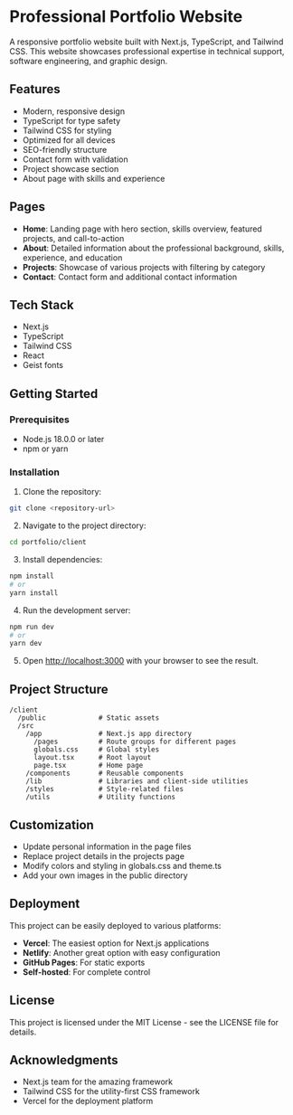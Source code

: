 # Professional Portfolio Website

A responsive portfolio website built with Next.js, TypeScript, and Tailwind CSS. This website showcases professional expertise in technical support, software engineering, and graphic design.

## Features

- Modern, responsive design
- TypeScript for type safety
- Tailwind CSS for styling
- Optimized for all devices
- SEO-friendly structure
- Contact form with validation
- Project showcase section
- About page with skills and experience

## Pages

- **Home**: Landing page with hero section, skills overview, featured projects, and call-to-action
- **About**: Detailed information about the professional background, skills, experience, and education
- **Projects**: Showcase of various projects with filtering by category
- **Contact**: Contact form and additional contact information

## Tech Stack

- Next.js
- TypeScript
- Tailwind CSS
- React
- Geist fonts

## Getting Started

### Prerequisites

- Node.js 18.0.0 or later
- npm or yarn

### Installation

1. Clone the repository:

```bash
git clone <repository-url>
```

2. Navigate to the project directory:

```bash
cd portfolio/client
```

3. Install dependencies:

```bash
npm install
# or
yarn install
```

4. Run the development server:

```bash
npm run dev
# or
yarn dev
```

5. Open [http://localhost:3000](http://localhost:3000) with your browser to see the result.

## Project Structure

```
/client
  /public             # Static assets
  /src
    /app              # Next.js app directory
      /pages          # Route groups for different pages
      globals.css     # Global styles
      layout.tsx      # Root layout
      page.tsx        # Home page
    /components       # Reusable components
    /lib              # Libraries and client-side utilities
    /styles           # Style-related files
    /utils            # Utility functions
```

## Customization

- Update personal information in the page files
- Replace project details in the projects page
- Modify colors and styling in globals.css and theme.ts
- Add your own images in the public directory

## Deployment

This project can be easily deployed to various platforms:

- **Vercel**: The easiest option for Next.js applications
- **Netlify**: Another great option with easy configuration
- **GitHub Pages**: For static exports
- **Self-hosted**: For complete control

## License

This project is licensed under the MIT License - see the LICENSE file for details.

## Acknowledgments

- Next.js team for the amazing framework
- Tailwind CSS for the utility-first CSS framework
- Vercel for the deployment platform
